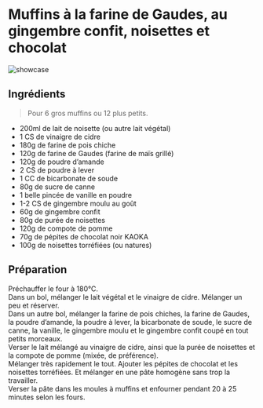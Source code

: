 # Muffins à la farine de Gaudes, au gingembre confit, noisettes et chocolat

![showcase](http://www.epicesetmoi.be/wp-content/uploads/2016/02/Epices-moi-Muffins-choc-noisettes-5.jpg)

## Ingrédients

> Pour 6 gros muffins ou 12 plus petits.

* 200ml de lait de noisette (ou autre lait végétal)
* 1 CS de vinaigre de cidre
* 180g de farine de pois chiche
* 120g de farine de Gaudes (farine de maïs grillé)
* 120g de poudre d’amande
* 2 CS de poudre à lever
* 1 CC de bicarbonate de soude
* 80g de sucre de canne
* 1 belle pincée de vanille en poudre
* 1-2 CS de gingembre moulu au goût
* 60g de gingembre confit
* 80g de purée de noisettes
* 120g de compote de pomme
* 70g de pépites de chocolat noir KAOKA
* 100g de noisettes torréfiées (ou natures)

## Préparation

Préchauffer le four à 180°C.  
Dans un bol, mélanger le lait végétal et le vinaigre de cidre. Mélanger un peu et réserver.  
Dans un autre bol, mélanger la farine de pois chiches, la farine de Gaudes, la poudre d’amande, la poudre à lever, la bicarbonate de soude, le sucre de canne, la vanille, le gingembre moulu et le gingembre confit coupé en tout petits morceaux.  
Verser le lait mélangé au vinaigre de cidre, ainsi que la purée de noisettes et la compote de pomme (mixée, de préférence).  
Mélanger très rapidement le tout. Ajouter les pépites de chocolat et les noisettes torréfiées. Et mélanger en une pâte homogène sans trop la travailler.  
Verser la pâte dans les moules à muffins et enfourner pendant 20 à 25 minutes selon les fours.
